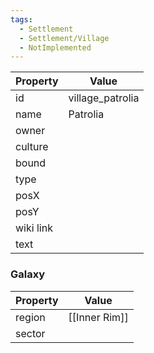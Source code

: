 ```yaml
---
tags:
  - Settlement
  - Settlement/Village
  - NotImplemented
---
```


| Property  | Value            |
| --------- | ---------------- |
| id        | village_patrolia |
| name      | Patrolia         |
| owner     |                  |
| culture   |                  |
| bound     |                  |
| type      |                  |
| posX      |                  |
| posY      |                  |
| wiki link |                  |
| text      |                  |

### Galaxy
| Property | Value         |
| -------- | ------------- |
| region   | [[Inner Rim]] |
| sector   |               |
